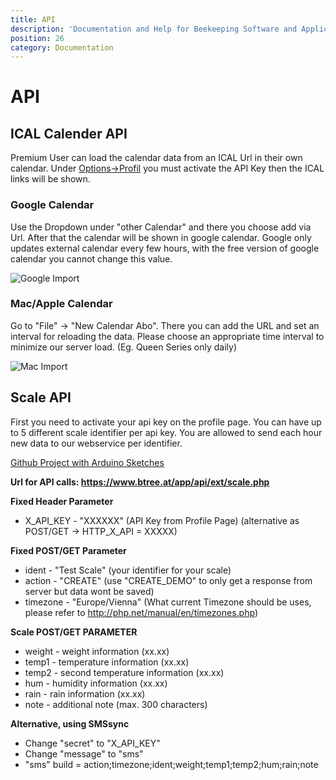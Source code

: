 ```yaml
---
title: API
description: 'Documentation and Help for Beekeeping Software and Application'
position: 26
category: Documentation
---
```

# API

## ICAL Calender API

Premium User can load the calendar data from an ICAL Url in their own calendar. Under [Options->Profil](https://www.btree.at/app/profile/) you must activate the API Key then the ICAL links will be shown.

### Google Calendar

Use the Dropdown under "other Calendar" and there you choose add via Url. After that the calendar will be shown in google calendar. Google only updates external calendar every few hours, with the free version of google calendar you cannot change this value.

<img src="./img//ical_google.jpg" alt="Google Import" loading="lazy">

### Mac/Apple Calendar

Go to "File" -> "New Calendar Abo". There you can add the URL and set an interval for reloading the data. Please choose an appropriate time interval to minimize our server load. (Eg. Queen Series only daily)

<img src="./img//ical_mac.jpg" alt="Mac Import" loading="lazy">

## Scale API

First you need to activate your api key on the profile page. You can have up to 5 different scale identifier per api key.
You are allowed to send each hour new data to our webservice per identifier.

[Github Project with Arduino Sketches](https://github.com/HannesOberreiter/bScale)

**Url for API calls: https://www.btree.at/app/api/ext/scale.php**

**Fixed Header Parameter**

* X_API_KEY   - "XXXXXX" (API Key from Profile Page) (alternative as POST/GET -> HTTP_X_API = XXXXX)

**Fixed POST/GET Parameter**

* ident   - "Test Scale" (your identifier for your scale)
* action  - "CREATE" (use "CREATE_DEMO" to only get a response from server but data wont be saved)
* timezone - "Europe/Vienna" (What current Timezone should be uses, please refer to http://php.net/manual/en/timezones.php)

**Scale POST/GET PARAMETER**

* weight  - weight information (xx.xx)
* temp1   - temperature information (xx.xx)
* temp2   - second temperature information (xx.xx)
* hum     - humidity information (xx.xx)
* rain    - rain information (xx.xx)
* note    - additional note (max. 300 characters)

**Alternative, using SMSsync**

* Change "secret" to "X_API_KEY"
* Change "message" to "sms"
* "sms" build = action;timezone;ident;weight;temp1;temp2;hum;rain;note
